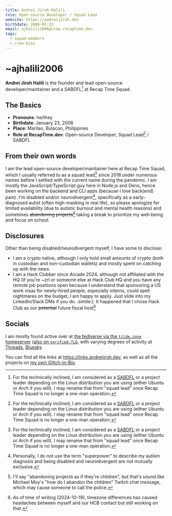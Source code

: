 ```yaml
---
title: Andrei Jiroh Halili
role: Open-source Developer / Squad Lead
website: https://andreijiroh.dev
birthdate: 2006-01-23
email: ajhalili2006@crew.recaptime.dev
tags:
  - squad-members
  - crew-bios
---
```


# ~ajhalili2006

**Andrei Jiroh Halili** is the founder and lead open-source developer/maintainer and a SABDFL[^1] at Recap Time Squad.

## The Basics

- **Pronouns**: he/they
- **Birthdate**: January 23, 2006
- **Place**: Marilao, Bulacan, Philippines
- **Role at RecapTime.dev**: Open-source Developer, Squad Lead[^1] / SABDFL

## From their own words
I am the lead open-source developer/maintainer here at Recap Time Squad, which I usually referred to as a squad lead[^1] since 2018 under numerous names before I settled with the current name during the pandemic. I am mostly the JavaScript/TypeScript guy here in Node.js and Deno, hence been working on the backend and CLI apps (because I love back(end) pain).
I'm disabled and/or neurodivergent[^2], specifically as a early-diagnosed autist (often high-masking in real life), so please apologize for limited availability (due to autistic burnout and mental health reasons) and sometimes ~~abandoning projects[^3]~~ taking a break to prioritize my well-being and focus on school.

## Disclosures
Other than being disabled/neurodivergent myself, I have some to disclose:
- I am a crypto native, although I only hold small amounts of crypto (both in custodian and non-custodian wallets) and mostly spent on catching up with the news.
- I am a Hack Clubber since Arcade 2024, although not affiliated with the HQ (If you're ~zrl or someone else at Hack Club HQ and you have any remote job positions open because I understand that sponsoring a US work visas for newly-hired people, especially interns, could spell nightmares on the budget, I am happy to apply. Just slide into my LinkedIn/Slack DMs if you do. :simile:). It happened that I chose Hack Club as our ~~potential~~ future fiscal host[^4]
## Socials

I am mostly found active over at [the fediverse via the `tilde.zone` homeserver](https://tilde.zone/@ajhalili2006)
([also on `verified.TLD`](https://verified.social/@ajhalili2006), with varying degrees of activity at [Threads](https://threads.net/@ajhalili2006), [Bluesky](https://bsky.app/)

You can find all the links at <https://links.andreijiroh.dev>, as well as all the projects on [my own Glitch-in-Bio](https://portfolio.andreijiroh/dev).

[^1]: For the technically inclined, I am considered as a [SABDFL](https://en.wikipedia.org/wiki/Mark_Shuttleworth) or a project leader depending on the Linux distribution you are using (either Ubuntu or Arch if you will). I may rename that from "squad lead" once Recap Time Squad is no longer a one-man operation.
[^2]: Personally, I do not use the term "superpower" to describe my autism diagnosis and being disabled and neurodivergent are not mutually exclusive.
[^3]: I'll say "abandoning projects as if they're children", but that's sound like Michael Moy's "how do I abandon the children" Twitch chat message, which may cause someone to call the police.
[^4]: As of time of writing (2024-10-19), timezone differences has caused headaches between myself and our HCB contact but still working on that.